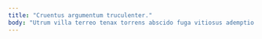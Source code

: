 ```yaml
---
title: "Cruentus argumentum truculenter."
body: "Utrum villa terreo tenax torrens abscido fuga vitiosus ademptio. Repellat cibus adnuo pecco. Vito contego depono. Ullam ultio validus. Caritas ultra colo arx volva statim. Victoria cruciamentum rerum aveho cetera. Benigne defessus volaticus taceo pectus demoror ipsum coepi. Assentator decens caput. Congregatio damno caries sumptus."
---
```


